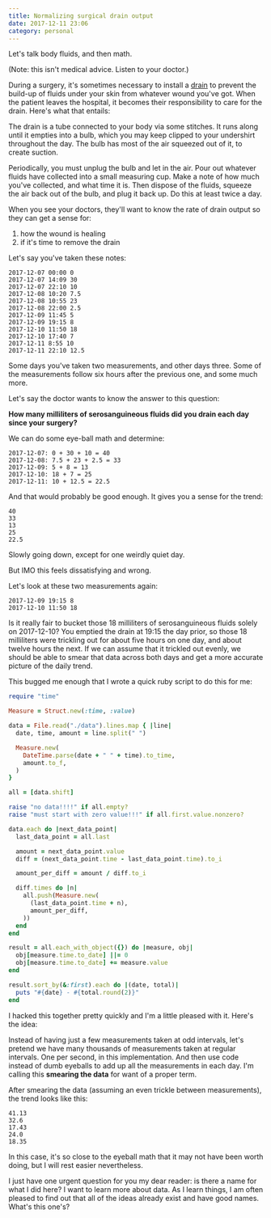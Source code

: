```yaml
---
title: Normalizing surgical drain output
date: 2017-12-11 23:06
category: personal
---
```


Let's talk body fluids, and then math.

(Note: this isn't medical advice. Listen to your doctor.)

During a surgery, it's sometimes necessary to install a [drain] to prevent the build-up of fluids under your skin from whatever wound you've got.
When the patient leaves the hospital, it becomes their responsibility to care for the drain.
Here's what that entails:

[drain]: https://en.wikipedia.org/wiki/Drain_(surgery)

The drain is a tube connected to your body via some stitches.
It runs along until it empties into a bulb, which you may keep clipped to your undershirt throughout the day.
The bulb has most of the air squeezed out of it, to create suction.

Periodically, you must unplug the bulb and let in the air.
Pour out whatever fluids have collected into a small measuring cup.
Make a note of how much you've collected, and what time it is.
Then dispose of the fluids, squeeze the air back out of the bulb, and plug it back up.
Do this at least twice a day.

When you see your doctors, they'll want to know the rate of drain output so they can get a sense for:

1. how the wound is healing
1. if it's time to remove the drain

Let's say you've taken these notes:

```
2017-12-07 00:00 0
2017-12-07 14:09 30
2017-12-07 22:10 10
2017-12-08 10:20 7.5
2017-12-08 10:55 23
2017-12-08 22:00 2.5
2017-12-09 11:45 5
2017-12-09 19:15 8
2017-12-10 11:50 18
2017-12-10 17:40 7
2017-12-11 8:55 10
2017-12-11 22:10 12.5
```

Some days you've taken two measurements, and other days three.
Some of the measurements follow six hours after the previous one, and some much more.

Let's say the doctor wants to know the answer to this question:

**How many milliliters of serosanguineous fluids did you drain each day since your surgery?**

We can do some eye-ball math and determine:

```
2017-12-07: 0 + 30 + 10 = 40
2017-12-08: 7.5 + 23 + 2.5 = 33
2017-12-09: 5 + 8 = 13
2017-12-10: 18 + 7 = 25
2017-12-11: 10 + 12.5 = 22.5
```

And that would probably be good enough.
It gives you a sense for the trend:

```
40
33
13
25
22.5
```

Slowly going down, except for one weirdly quiet day.

But IMO this feels dissatisfying and wrong.

Let's look at these two measurements again:

```
2017-12-09 19:15 8
2017-12-10 11:50 18
```

Is it really fair to bucket those 18 milliliters of serosanguineous fluids solely on 2017-12-10?
You emptied the drain at 19:15 the day prior, so those 18 milliliters were trickling out for about five hours on one day, and about twelve hours the next.
If we can assume that it trickled out evenly, we should be able to smear that data across both days and get a more accurate picture of the daily trend.

This bugged me enough that I wrote a quick ruby script to do this for me:

```ruby
require "time"

Measure = Struct.new(:time, :value)

data = File.read("./data").lines.map { |line|
  date, time, amount = line.split(" ")

  Measure.new(
    DateTime.parse(date + " " + time).to_time,
    amount.to_f,
  )
}

all = [data.shift]

raise "no data!!!!" if all.empty?
raise "must start with zero value!!!" if all.first.value.nonzero?

data.each do |next_data_point|
  last_data_point = all.last

  amount = next_data_point.value
  diff = (next_data_point.time - last_data_point.time).to_i

  amount_per_diff = amount / diff.to_i

  diff.times do |n|
    all.push(Measure.new(
      (last_data_point.time + n),
      amount_per_diff,
    ))
  end
end

result = all.each_with_object({}) do |measure, obj|
  obj[measure.time.to_date] ||= 0
  obj[measure.time.to_date] += measure.value
end

result.sort_by(&:first).each do |(date, total)|
  puts "#{date} - #{total.round(2)}"
end
```

I hacked this together pretty quickly and I'm a little pleased with it.
Here's the idea:

Instead of having just a few measurements taken at odd intervals, let's pretend we have many thousands of measurements taken at regular intervals.
One per second, in this implementation.
And then use code instead of dumb eyeballs to add up all the measurements in each day.
I'm calling this **smearing the data** for want of a proper term.


After smearing the data (assuming an even trickle between measurements), the trend looks like this:

```
41.13
32.6
17.43
24.0
18.35
```

In this case, it's so close to the eyeball math that it may not have been worth doing, but I will rest easier nevertheless.

I just have one urgent question for you my dear reader: is there a name for what I did here?
I want to learn more about data.
As I learn things, I am often pleased to find out that all of the ideas already exist and have good names.
What's this one's?
